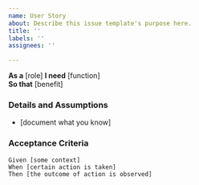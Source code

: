 ```yaml
---
name: User Story
about: Describe this issue template's purpose here.
title: ''
labels: ''
assignees: ''

---
```


**As a** [role]
**I need** [function]  
**So that** [benefit]
   
### Details and Assumptions
* [document what you know]
   
### Acceptance Criteria  
   
```gherkin
Given [some context]
When [certain action is taken]
Then [the outcome of action is observed]
```
